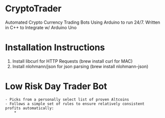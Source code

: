 # CryptoTrader
Automated Crypto Currency Trading Bots Using Arduino to run 24/7. Written in C++ to Integrate w/ Arduino Uno

# Installation Instructions
1. Install libcurl for HTTP Requests (brew install curl for MAC)
2. Install  nlohmann/json for json parsing (brew install nlohmann-json)

# Low Risk Day Trader Bot
    - Picks from a personally select list of proven Altcoins
    - Follows a simple set of rules to ensure relatively consistent profits automatically:
        *